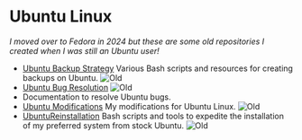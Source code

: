 # Ubuntu Linux

*I moved over to Fedora in 2024 but these are some old repositories I created when I was still an Ubuntu user!*

- [Ubuntu Backup Strategy](https://github.com/danielrosehill/UbuntuBackupStrategy) Various Bash scripts and resources for creating backups on Ubuntu. ![Old](https://img.shields.io/badge/Old-lightgrey)
- [Ubuntu Bug Resolution](https://github.com/danielrosehill/UbuntuBugResolution) ![Old](https://img.shields.io/badge/Old-lightgrey)
-  Documentation to resolve Ubuntu bugs.
- [Ubuntu Modifications](https://github.com/danielrosehill/UbuntuModifications) My modifications for Ubuntu Linux. ![Old](https://img.shields.io/badge/Old-lightgrey)
- [UbuntuReinstallation](https://github.com/danielrosehill/UbuntuReinstallation) Bash scripts and tools to expedite the installation of my preferred system from stock Ubuntu. ![Old](https://img.shields.io/badge/Old-lightgrey)